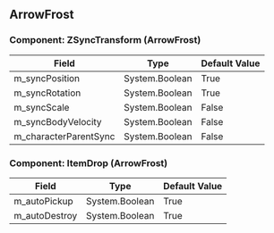 ## ArrowFrost

### Component: ZSyncTransform (ArrowFrost)

|Field|Type|Default Value|
|---|---|---|
|m_syncPosition|System.Boolean|True|
|m_syncRotation|System.Boolean|True|
|m_syncScale|System.Boolean|False|
|m_syncBodyVelocity|System.Boolean|False|
|m_characterParentSync|System.Boolean|False|

### Component: ItemDrop (ArrowFrost)

|Field|Type|Default Value|
|---|---|---|
|m_autoPickup|System.Boolean|True|
|m_autoDestroy|System.Boolean|True|

